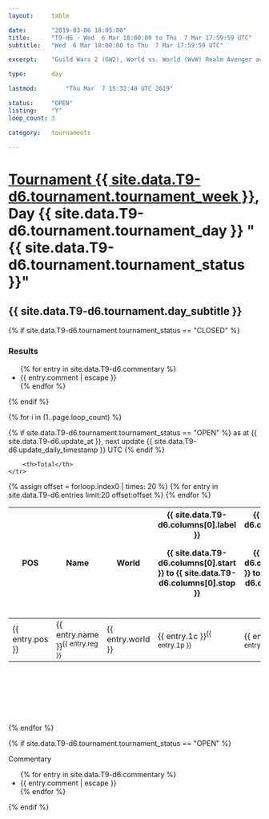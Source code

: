 ```yaml
---
layout: 	table

date: 		"2019-03-06 18:05:00"
title: 		"T9-d6 - Wed  6 Mar 18:00:00 to Thu  7 Mar 17:59:59 UTC"
subtitle: 	"Wed  6 Mar 18:00:00 to Thu  7 Mar 17:59:59 UTC"

excerpt:    "Guild Wars 2 (GW2), World vs. World (WvW) Realm Avenger achivement Tournament. \"Every Kill Counts\""

type:       day

lastmod: 		"Thu Mar  7 15:32:48 UTC 2019"

status:     "OPEN"
listing:    "Y"
loop_count: 3

category: 	tournaments

---
```

<div class="table_header">
    <h1><a href="{{ site.data.T9-d6.tournament.week_url }}">Tournament {{ site.data.T9-d6.tournament.tournament_week }}</a>, Day {{ site.data.T9-d6.tournament.tournament_day }} "{{ site.data.T9-d6.tournament.tournament_status }}"</h1>
    <h2>{{ site.data.T9-d6.tournament.day_subtitle }}</h2> 
</div>

{% if site.data.T9-d6.tournament.tournament_status == "CLOSED" %} 
<div class="commentary">
  <h3>Results</h3>
  <ul>
    {% for entry in site.data.T9-d6.commentary %}
    <li class="commentary_list">{{ entry.comment | escape }}</li>
    {% endfor %}
  </ul>
</div>
{% endif %}


{% for i in (1..page.loop_count) %}

{% if site.data.T9-d6.tournament.tournament_status == "OPEN" %} 
<span class="table_nextupdate">as at {{ site.data.T9-d6.update_at }}, next update {{ site.data.T9-d6.update_daily_timestamp }} UTC</span> 
{% endif %}

<table class="day_table">
  <colgroup>
    <col style="width:18px">
    <col style="width:55px">
    <col style="width:55px">
    <col style="width:12px">
    <col style="width:12px">
    <col style="width:12px">
    <col style="width:12px">
    <col style="width:12px">
    <col style="width:12px">
    <col style="width:12px">
    <col style="width:12px">
    <col style="width:12px">
    <col style="width:12px">
    <col style="width:12px">
    <col style="width:12px">
    <col style="width:12px">
    <col style="width:12px">
    <col style="width:12px">
    <col style="width:12px">
    <col style="width:12px">
    <col style="width:12px">
    <col style="width:12px">
    <col style="width:12px">
    <col style="width:12px">
    <col style="width:12px">
    <col style="width:12px">
    <col style="width:12px">
    <col style="width:18px">
  </colgroup>  
  <thead>
    <tr>
        <th>POS</th>
        <th class="AlignLeft">Name</th>
        <th class="AlignLeft">World</th>

<th><div class="label">{{ site.data.T9-d6.columns[0].label }}<p class="onhover">{{ site.data.T9-d6.columns[0].start }} to {{ site.data.T9-d6.columns[0].stop }}</p></div>​</th>
<th><div class="label">{{ site.data.T9-d6.columns[1].label }}<p class="onhover">{{ site.data.T9-d6.columns[1].start }} to {{ site.data.T9-d6.columns[1].stop }}</p></div>​</th>
<th><div class="label">{{ site.data.T9-d6.columns[2].label }}<p class="onhover">{{ site.data.T9-d6.columns[2].start }} to {{ site.data.T9-d6.columns[2].stop }}</p></div>​</th>
<th><div class="label">{{ site.data.T9-d6.columns[3].label }}<p class="onhover">{{ site.data.T9-d6.columns[3].start }} to {{ site.data.T9-d6.columns[3].stop }}</p></div>​</th>
<th><div class="label">{{ site.data.T9-d6.columns[4].label }}<p class="onhover">{{ site.data.T9-d6.columns[4].start }} to {{ site.data.T9-d6.columns[4].stop }}</p></div>​</th>
<th><div class="label">{{ site.data.T9-d6.columns[5].label }}<p class="onhover">{{ site.data.T9-d6.columns[5].start }} to {{ site.data.T9-d6.columns[5].stop }}</p></div>​</th>
<th><div class="label">{{ site.data.T9-d6.columns[6].label }}<p class="onhover">{{ site.data.T9-d6.columns[6].start }} to {{ site.data.T9-d6.columns[6].stop }}</p></div>​</th>
<th><div class="label">{{ site.data.T9-d6.columns[7].label }}<p class="onhover">{{ site.data.T9-d6.columns[7].start }} to {{ site.data.T9-d6.columns[7].stop }}</p></div>​</th>
<th><div class="label">{{ site.data.T9-d6.columns[8].label }}<p class="onhover">{{ site.data.T9-d6.columns[8].start }} to {{ site.data.T9-d6.columns[8].stop }}</p></div>​</th>
<th><div class="label">{{ site.data.T9-d6.columns[9].label }}<p class="onhover">{{ site.data.T9-d6.columns[9].start }} to {{ site.data.T9-d6.columns[9].stop }}</p></div>​</th>
<th><div class="label">{{ site.data.T9-d6.columns[10].label }}<p class="onhover">{{ site.data.T9-d6.columns[10].start }} to {{ site.data.T9-d6.columns[10].stop }}</p></div>​</th>

<th><div class="label">{{ site.data.T9-d6.columns[11].label }}<p class="onhover">{{ site.data.T9-d6.columns[11].start }} to {{ site.data.T9-d6.columns[11].stop }}</p></div>​</th>
<th><div class="label">{{ site.data.T9-d6.columns[12].label }}<p class="onhover">{{ site.data.T9-d6.columns[12].start }} to {{ site.data.T9-d6.columns[12].stop }}</p></div>​</th>
<th><div class="label">{{ site.data.T9-d6.columns[13].label }}<p class="onhover">{{ site.data.T9-d6.columns[13].start }} to {{ site.data.T9-d6.columns[13].stop }}</p></div>​</th>
<th><div class="label">{{ site.data.T9-d6.columns[14].label }}<p class="onhover">{{ site.data.T9-d6.columns[14].start }} to {{ site.data.T9-d6.columns[14].stop }}</p></div>​</th>
<th><div class="label">{{ site.data.T9-d6.columns[15].label }}<p class="onhover">{{ site.data.T9-d6.columns[15].start }} to {{ site.data.T9-d6.columns[15].stop }}</p></div>​</th>
<th><div class="label">{{ site.data.T9-d6.columns[16].label }}<p class="onhover">{{ site.data.T9-d6.columns[16].start }} to {{ site.data.T9-d6.columns[16].stop }}</p></div>​</th>
<th><div class="label">{{ site.data.T9-d6.columns[17].label }}<p class="onhover">{{ site.data.T9-d6.columns[17].start }} to {{ site.data.T9-d6.columns[17].stop }}</p></div>​</th>
<th><div class="label">{{ site.data.T9-d6.columns[18].label }}<p class="onhover">{{ site.data.T9-d6.columns[18].start }} to {{ site.data.T9-d6.columns[18].stop }}</p></div>​</th>
<th><div class="label">{{ site.data.T9-d6.columns[19].label }}<p class="onhover">{{ site.data.T9-d6.columns[19].start }} to {{ site.data.T9-d6.columns[19].stop }}</p></div>​</th>
<th><div class="label">{{ site.data.T9-d6.columns[20].label }}<p class="onhover">{{ site.data.T9-d6.columns[20].start }} to {{ site.data.T9-d6.columns[20].stop }}</p></div>​</th>

<th><div class="label">{{ site.data.T9-d6.columns[21].label }}<p class="onhover">{{ site.data.T9-d6.columns[21].start }} to {{ site.data.T9-d6.columns[21].stop }}</p></div>​</th>
<th><div class="label">{{ site.data.T9-d6.columns[22].label }}<p class="onhover">{{ site.data.T9-d6.columns[22].start }} to {{ site.data.T9-d6.columns[22].stop }}</p></div>​</th>
<th><div class="label">{{ site.data.T9-d6.columns[23].label }}<p class="onhover">{{ site.data.T9-d6.columns[23].start }} to {{ site.data.T9-d6.columns[23].stop }}</p></div>​</th>

        <th>Total</th>
    </tr>
  </thead>
  {% assign offset = forloop.index0 | times: 20 %}
<tbody>
{% for entry in site.data.T9-d6.entries limit:20 offset:offset %}
  <tr>
    <td class="pl{{ entry.pos }}">{{ entry.pos }}</td>
    <td class="AlignLeft">{{ entry.name }}<sup>{{ entry.reg }}</sup></td>
    <td class="AlignLeft">{{ entry.world }}</td>
    <td class="pl{{ entry.1p }}">{{ entry.1c }}<sup>{{ entry.1p }}</sup></td>
    <td class="pl{{ entry.2p }}">{{ entry.2c }}<sup>{{ entry.2p }}</sup></td>
    <td class="pl{{ entry.3p }}">{{ entry.3c }}<sup>{{ entry.3p }}</sup></td>
    <td class="pl{{ entry.4p }}">{{ entry.4c }}<sup>{{ entry.4p }}</sup></td>
    <td class="pl{{ entry.5p }}">{{ entry.5c }}<sup>{{ entry.5p }}</sup></td>
    <td class="pl{{ entry.6p }}">{{ entry.6c }}<sup>{{ entry.6p }}</sup></td>
    <td class="pl{{ entry.7p }}">{{ entry.7c }}<sup>{{ entry.7p }}</sup></td>
    <td class="pl{{ entry.8p }}">{{ entry.8c }}<sup>{{ entry.8p }}</sup></td>
    <td class="pl{{ entry.9p }}">{{ entry.9c }}<sup>{{ entry.9p }}</sup></td>
    <td class="pl{{ entry.10p }}">{{ entry.10c }}<sup>{{ entry.10p }}</sup></td>
    <td class="pl{{ entry.11p }}">{{ entry.11c }}<sup>{{ entry.11p }}</sup></td>
    <td class="pl{{ entry.12p }}">{{ entry.12c }}<sup>{{ entry.12p }}</sup></td>
    <td class="pl{{ entry.13p }}">{{ entry.13c }}<sup>{{ entry.13p }}</sup></td>
    <td class="pl{{ entry.14p }}">{{ entry.14c }}<sup>{{ entry.14p }}</sup></td>
    <td class="pl{{ entry.15p }}">{{ entry.15c }}<sup>{{ entry.15p }}</sup></td>
    <td class="pl{{ entry.16p }}">{{ entry.16c }}<sup>{{ entry.16p }}</sup></td>
    <td class="pl{{ entry.17p }}">{{ entry.17c }}<sup>{{ entry.17p }}</sup></td>
    <td class="pl{{ entry.18p }}">{{ entry.18c }}<sup>{{ entry.18p }}</sup></td>
    <td class="pl{{ entry.19p }}">{{ entry.19c }}<sup>{{ entry.19p }}</sup></td>
    <td class="pl{{ entry.20p }}">{{ entry.20c }}<sup>{{ entry.20p }}</sup></td>
    <td class="pl{{ entry.21p }}">{{ entry.21c }}<sup>{{ entry.21p }}</sup></td>
    <td class="pl{{ entry.22p }}">{{ entry.22c }}<sup>{{ entry.22p }}</sup></td>
    <td class="pl{{ entry.23p }}">{{ entry.23c }}<sup>{{ entry.23p }}</sup></td>
    <td class="pl{{ entry.24p }}">{{ entry.24c }}<sup>{{ entry.24p }}</sup></td>
    <td>{{ entry.total }}</td>
  </tr>
{% endfor %}  
</tbody>
</table>
<div class="leaderboard">
  <script async src="//pagead2.googlesyndication.com/pagead/js/adsbygoogle.js"></script>
  <!-- 728x90 -->
  <ins class="adsbygoogle"
       style="display:inline-block;width:728px;height:90px"
       data-ad-client="ca-pub-3274917281288240"
       data-ad-slot="3870538733"></ins>
  <script>
  (adsbygoogle = window.adsbygoogle || []).push({});
  </script>    
</div>
<br />
{% endfor %}

{% if site.data.T9-d6.tournament.tournament_status == "OPEN" %} 
<div class="commentary">
  <span class="commentary_title">Commentary</span>
  <ul>
    {% for entry in site.data.T9-d6.commentary %}
    <li class="commentary_list">{{ entry.comment | escape }}</li>
    {% endfor %}
  </ul>
</div>
{% endif %}


